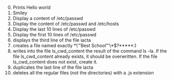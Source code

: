 0. Prints Hello world
1. Smiley
2. Display a content of /etc/passwd
3. Display the content of /etc/passwd and /etc/hosts
4. Display the last 10 lines of /etc/passwd
5. Display the first 10 lines of /etc/passwd
6. displays the third line of the file iacta
7. creates a file named exactly \*\\'"Best School"\'\\*$\?\*\*\*\*\*:)
8. writes into the file ls_cwd_content the result of the command ls -la. If the file ls_cwd_content already exists, it should be overwritten. If the file ls_cwd_content does not exist, create it.
9. duplicates the last line of the file iacta
10. deletes all the regular files (not the directories) with a .js extension
